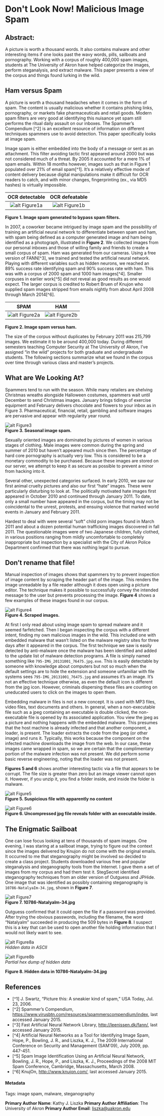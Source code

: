 # Don't Look Now! Malicious Image Spam

## Abstract: 

A picture is worth a thousand words. It also contains malware and other interesting items if one looks past the wavy words, pills, sailboats and pornography. Working with a corpus of roughly 400,000 spam images, students at The University of Akron have helped categorize the images, perform steganalysis, and extract malware. This paper presents a view of the corpus and things found lurking in the wild.

## Ham versus Spam

A picture is worth a thousand headaches when it comes in the form of spam. The content is usually malicious whether it contains phishing links, pornography, or markets fake pharmaceuticals and retail goods. Modern spam filters are very good at identifying this nuisance yet spam still performs the ritual daily assault on our inboxes. The Spammer’s Compendium [^2] is an excellent resource of information on different techniques spammers use to avoid detection. This paper specifically looks at image spam.  

Image spam is either embedded into the body of a message or sent as an attachment. This filter avoiding tactic first appeared around 2000 but was not considered much of a threat. By 2005 it accounted for a mere 1% of spam emails. Within 18 months however, images such as that in Figure 1 populated over 21% of email spam[^1]. It’s a relatively effective mode of content delivery because digital manipulations make it difficult for OCR readers to catch, and with minor changes, fingerprinting (ex., via MD5 hashes) is virtually impossible. 

| **OCR detectable** | **OCR defeatable** |
|:------:|:-----:|
| ![alt Figure1a](imgs/fig1a.png "OCR detectable") | ![alt Figure1b](imgs/fig1b.png "OCR defeatable") |
**Figure 1. Image spam generated to bypass spam filters.**


In 2007, a coworker became intrigued by image spam and the possibility of training an artificial neural network to differentiate between spam and ham, with spam being defined as a computer generated image and ham being identified as a photograph, illustrated in **Figure 2**.  We collected images from our personal inboxes and those of willing family and friends to create a small corpus of spam. Ham was generated from our cameras. Using a free version of FANN[^3], we trained and tested the artificial neural network. Playing with different variables such as hidden neurons, we reached an 89% success rate identifying spam and 90% success rate with ham. This was with a corpus of 2000 spam and 1000 ham images[^4]. Smaller corpuses in earlier work[^5] did not reveal as good results as one would expect.  The larger corpus is credited to Robert Bruen of Knujon who supplied spam images stripped from emails nightly from about April 2008 through March 2014[^6]. 

| **SPAM** | **HAM** |
|:------:|:-----:|
| ![alt Figure2a](imgs/fig2a.jpg "spam") | ![alt Figure2b](imgs/fig2b.png "ham") |  
**Figure 2. Image spam versus ham.**

The size of the corpus without duplicates by February 2011 was 215,799 images. We estimate it to be around 400,000 today. During different semesters teaching Computer Security at The University of Akron, I’ve assigned “in the wild” projects for both graduate and undergraduate students. The following sections summarize what we found in the corpus over time through various class and master’s projects.
## What are We Looking At? ##
Spammers tend to run with the season. While many retailers are shelving Christmas wreaths alongside Halloween costumes, spammers wait until December to send Christmas images. January brings tidings of exercise equipment and February delivers chocolate and flowers to your inbox as in Figure 3. Pharmaceutical, financial, retail, gambling and software images are pervasive and appear with regularity year round.

![alt Figure3](imgs/fig3.jpg "seasonal")  
**Figure 3. Seasonal image spam.**

Sexually oriented images are dominated by pictures of women in various stages of clothing. Male images were common during the spring and summer of 2010 but haven’t appeared much since then. The percentage of hard core pornography is actually very low. This is considered to be a monetary commodity to be purchased. Because these images are stored on our server, we attempt to keep it as secure as possible to prevent a minor from hacking into it. 

Several other, unexpected categories surfaced. In early 2010, we saw our first animal cruelty pictures and also our first “hate” images. These were particularly disturbing to look at. The politically motivated hate images first appeared in October 2010 and continued through January 2011. To date, only a small number have appeared in the corpus, but the timing may not be coincidental to the unrest, protests, and ensuing violence that marked world events in January and February 2011.

Hardest to deal with were several “soft” child porn images found in March 2011 and about a dozen potential human trafficking images discovered in fall 2011. The questionable images were of two Japanese children, fully clothed, in various positions ranging from mildly uncomfortable to completely inappropriate but inspection by a specialist with the City of Akron Police Department confirmed that there was nothing legal to pursue. 

## Don’t rename that file!

Manual inspection of images shows that spammers try to prevent inspection of image content by scraping the header part of the image. This renders the image unreadable by a file reader although it does open using a picture editor. The technique makes it possible to successfully convey the intended message to the user but prevents processing the image. **Figure 4** shows a few examples of these images found in our corpus. 

![alt Figure4](imgs/fig5.jpg "scraped")  
**Figure 4. Scraped images.**

At first I only read about using image spam to spread malware and it seemed farfetched. Then I began inspecting the corpus with a different intent, finding my own malicious images in the wild. This included one with embedded malware that wasn’t listed on the malware registry sites for three days after it appeared in the corpus. The first technique we saw is easily detected by anti-malware once the malware has been identified and added to the update list of malware detection programs. A file is simply named something like `795-IMG_20131001_76475.jpg.exe`. This is easily detectable by someone with knowledge about computers but not so much when the default settings are to hide the extension and someone unfamiliar with file systems sees `795-IMG_20131001_76475.jpg` and assumes it’s an image. It’s not an effective technique otherwise, as even the default icon is different from the jpg icon. However, criminals dispersing these files are counting on uneducated users to click on the images to open them. 

Embedding malware in files is not a new concept. It is used with MP3 files, video files, text documents and others. In general, when a non-executable file such as a jpeg containing an executable is double clicked, the non-executable file is opened by its associated application. You view the jpeg as a picture and nothing happens with the embedded malware. This presumes that the host machine is already infected and that another component, a loader, is present. The loader extracts the code from the jpeg (or other image) and runs it. Typically, this works because the component on the infected machine downloads the image from the web. In our case, these images came wrapped in spam, so we are certain that the complimentary portion of the malware infection was not present. We did perform some basic reverse engineering, noting that the loader was not present.

**Figures 5 and 6** shows another interesting tactic via a file that appears to be corrupt. The file size is greater than zero but an image viewer cannot open it. However, if you unzip it, you find a folder inside, and inside the folder is malware.

![alt Figure5](imgs/fig6.png "suspicious")  
**Figure 5. Suspicious file with apparently no content**

![alt Figure6](imgs/fig7.png "executable")  
**Figure 6. Uncompressed jpg file reveals folder with an executable inside.**

## The Enigmatic Sailboat

One can lose focus looking at tens of thousands of spam images. One evening, I was staring at a sailboat image, trying to figure out the context since the images delivered by Knujon do not come with the original emails. It occurred to me that steganography might be involved so decided to create a class project. Students downloaded various free and popular steganalysis and steganography tools from the Internet. I gave them a set of images from my corpus and had them test it. StegSecret identified steganography techniques from an older version of Outguess and JPHide. One image that was identified as possibly containing steganography is `10786-NatalyaIm-34.jpg`, shown in **Figure 7**. 

![alt Figure7](imgs/fig8.png "NatalyaIm")  
**Figure 7. 10786-NatalyaIm-34.jpg**

Outguess confirmed that it could open the file if a password was provided. After trying the obvious passwords, including the filename, the word “Natalyalm” succeeded in producing the 509 bytes in **Figure 8**. I suspect this is a key that can be used to open another file holding information that I would not likely want to see. 

![alt Figure8a](imgs/fig9a.png "NatalyaIm")  
*Hidden data in ASCII*

![alt Figure8b](imgs/fig9b.png "NatalyaIm")  
*Partial hex dump of hidden data*

**Figure 8. Hidden data in 10786-NatalyaIm-34.jpg**

## References

* [^1] J. Swartz, “Picture this: A sneakier kind of spam,” USA Today, Jul. 23, 2006.
* [^2] Spammer’s Compendium,
https://www.virusbtn.com/resources/spammerscompendium/index, last accessed January 2015.
* [^3] Fast Artificial Neural Network Library, http://leenissen.dk/fann/, last accessed January 2015.
* [^4] Artificial Neural Networks as a Tool for Identifying Image Spam, Hope, P., Bowling, J. R., and Liszka, K. J., The 2009 International Conference on Security and Management (SAM'09), July 2009, pp. 447-451.
* [^5] Spam Image Identification Using an Artificial Neural Network, Bowling, J. R., Hope, P., and Liszka, K. J., Proceedings of the 2008 MIT Spam Conference, Cambridge, Massachusetts, March 2008.
* [^6] KnujOn, http://www.knujon.com/, last accessed January 2015.

#### Metadata

Tags: image spam, malware, steganography

**Primary Author Name**: Kathy J. Liszka
**Primary Author Affiliation**: The University of Akron
**Primary Author Email**: liszka@uakron.edu